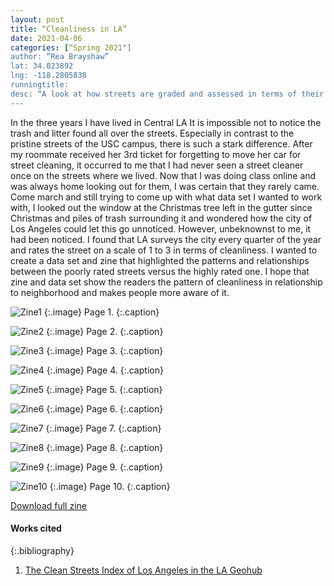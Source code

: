 ```yaml
---
layout: post
title: “Cleanliness in LA”
date: 2021-04-06
categories: [“Spring 2021"]
author: “Rea Brayshaw”
lat: 34.023892
lng: -118.2805838
runningtitle: 
desc: “A look at how streets are graded and assessed in terms of their cleanliness”
---
```

In the three years I have lived in Central LA It is impossible not to notice the trash and litter found all over the streets.  Especially in contrast to the pristine streets of the USC campus, there is such a stark difference.  After my roommate received her 3rd ticket for forgetting to move her car for street cleaning, it occurred to me that I had never seen a street cleaner once on the streets where we lived.  Now that I was doing class online and was always home looking out for them, I was certain that they rarely came.  Come march and still trying to come up with what data set I wanted to work with, I looked out the window at the Christmas tree left in the gutter since Christmas and piles of trash surrounding it and wondered how the city of Los Angeles could let this go unnoticed.  However, unbeknownst to me, it had been noticed.  I found that LA surveys the city every quarter of the year and rates the street on a scale of 1 to 3 in terms of cleanliness.  I wanted to create a data set and zine that highlighted the patterns and relationships between the poorly rated streets versus the highly rated one.  I hope that zine and data set show the readers the pattern of cleanliness in relationship to neighborhood and makes people more aware of it.   

![Zine1](images/IMG_3715.HEIC)
   {:.image}
Page 1.
   {:.caption}
 
![Zine2](images/IMG_3716.HEIC)
   {:.image}
 Page 2.
   {:.caption}
   
 ![Zine3](images/IMG_3717.HEIC)
   {:.image}
Page 3.
   {:.caption}
   
![Zine4](images/IMG_3718.HEIC)
   {:.image}
Page 4.
   {:.caption}
   
![Zine5](images/IMG_3719.HEIC)
   {:.image}
Page 5.
   {:.caption}
   
![Zine6](images/IMG_3720.HEIC)
   {:.image}
Page 6.
   {:.caption}
   
 ![Zine7](images/IMG_3721.HEIC)
   {:.image}
Page 7.
   {:.caption}
   
![Zine8](images/IMG_3722.HEIC)
   {:.image}
Page 8.
   {:.caption}
 
![Zine9](images/IMG_3725.HEIC)
   {:.image}
Page 9.
   {:.caption}

![Zine10](images/IMG_3726.HEIC)
   {:.image}
  Page 10.
   {:.caption}
 
[Download full zine](https://github.com/visualizela/imagesLA/blob/master/images/SafeParkingLA_fullzine.pdf)

#### Works cited

{:.bibliography}
1. [The Clean Streets Index of Los Angeles in the LA Geohub](https://geohub.lacity.org/)

